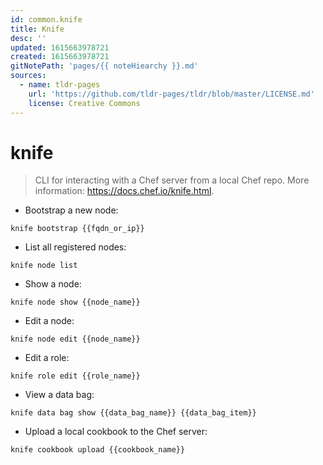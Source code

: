 ```yaml
---
id: common.knife
title: Knife
desc: ''
updated: 1615663978721
created: 1615663978721
gitNotePath: 'pages/{{ noteHiearchy }}.md'
sources:
  - name: tldr-pages
    url: 'https://github.com/tldr-pages/tldr/blob/master/LICENSE.md'
    license: Creative Commons
---
```

# knife

> CLI for interacting with a Chef server from a local Chef repo.
> More information: <https://docs.chef.io/knife.html>.

- Bootstrap a new node:

`knife bootstrap {{fqdn_or_ip}}`

- List all registered nodes:

`knife node list`

- Show a node:

`knife node show {{node_name}}`

- Edit a node:

`knife node edit {{node_name}}`

- Edit a role:

`knife role edit {{role_name}}`

- View a data bag:

`knife data bag show {{data_bag_name}} {{data_bag_item}}`

- Upload a local cookbook to the Chef server:

`knife cookbook upload {{cookbook_name}}`

